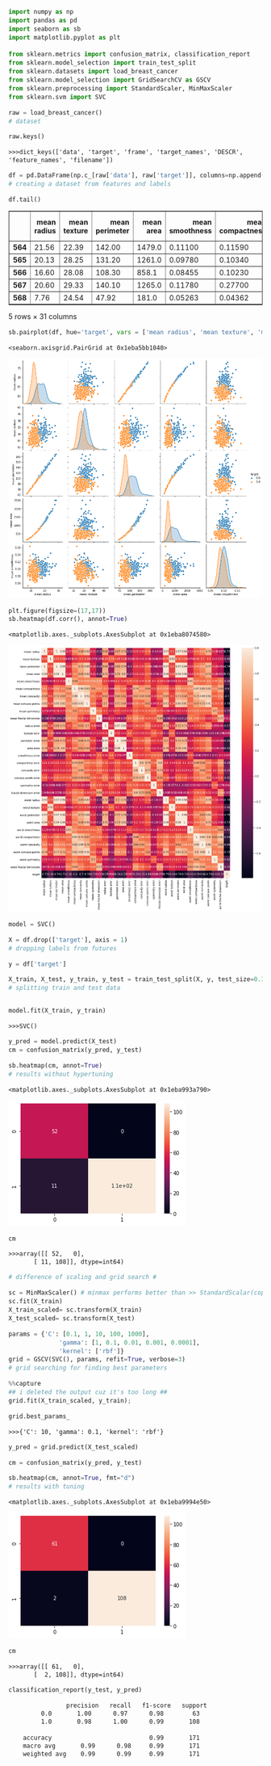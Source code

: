 ```python
import numpy as np 
import pandas as pd 
import seaborn as sb 
import matplotlib.pyplot as plt 

from sklearn.metrics import confusion_matrix, classification_report
from sklearn.model_selection import train_test_split
from sklearn.datasets import load_breast_cancer
from sklearn.model_selection import GridSearchCV as GSCV
from sklearn.preprocessing import StandardScaler, MinMaxScaler
from sklearn.svm import SVC
```


```python
raw = load_breast_cancer()
# dataset
```


```python
raw.keys()
```




    >>>dict_keys(['data', 'target', 'frame', 'target_names', 'DESCR', 'feature_names', 'filename'])




```python
df = pd.DataFrame(np.c_[raw['data'], raw['target']], columns=np.append(raw['feature_names'], ['target']))
# creating a dataset from features and labels
```


```python
df.tail()
```




<div>

<table border="1" class="dataframe">
  <thead>
    <tr style="text-align: right;">
      <th></th>
      <th>mean radius</th>
      <th>mean texture</th>
      <th>mean perimeter</th>
      <th>mean area</th>
      <th>mean smoothness</th>
      <th>mean compactness</th>
      <th>mean concavity</th>
      <th>mean concave points</th>
      <th>mean symmetry</th>
      <th>mean fractal dimension</th>
      <th>...</th>
      <th>worst texture</th>
      <th>worst perimeter</th>
      <th>worst area</th>
      <th>worst smoothness</th>
      <th>worst compactness</th>
      <th>worst concavity</th>
      <th>worst concave points</th>
      <th>worst symmetry</th>
      <th>worst fractal dimension</th>
      <th>target</th>
    </tr>
  </thead>
  <tbody>
    <tr>
      <th>564</th>
      <td>21.56</td>
      <td>22.39</td>
      <td>142.00</td>
      <td>1479.0</td>
      <td>0.11100</td>
      <td>0.11590</td>
      <td>0.24390</td>
      <td>0.13890</td>
      <td>0.1726</td>
      <td>0.05623</td>
      <td>...</td>
      <td>26.40</td>
      <td>166.10</td>
      <td>2027.0</td>
      <td>0.14100</td>
      <td>0.21130</td>
      <td>0.4107</td>
      <td>0.2216</td>
      <td>0.2060</td>
      <td>0.07115</td>
      <td>0.0</td>
    </tr>
    <tr>
      <th>565</th>
      <td>20.13</td>
      <td>28.25</td>
      <td>131.20</td>
      <td>1261.0</td>
      <td>0.09780</td>
      <td>0.10340</td>
      <td>0.14400</td>
      <td>0.09791</td>
      <td>0.1752</td>
      <td>0.05533</td>
      <td>...</td>
      <td>38.25</td>
      <td>155.00</td>
      <td>1731.0</td>
      <td>0.11660</td>
      <td>0.19220</td>
      <td>0.3215</td>
      <td>0.1628</td>
      <td>0.2572</td>
      <td>0.06637</td>
      <td>0.0</td>
    </tr>
    <tr>
      <th>566</th>
      <td>16.60</td>
      <td>28.08</td>
      <td>108.30</td>
      <td>858.1</td>
      <td>0.08455</td>
      <td>0.10230</td>
      <td>0.09251</td>
      <td>0.05302</td>
      <td>0.1590</td>
      <td>0.05648</td>
      <td>...</td>
      <td>34.12</td>
      <td>126.70</td>
      <td>1124.0</td>
      <td>0.11390</td>
      <td>0.30940</td>
      <td>0.3403</td>
      <td>0.1418</td>
      <td>0.2218</td>
      <td>0.07820</td>
      <td>0.0</td>
    </tr>
    <tr>
      <th>567</th>
      <td>20.60</td>
      <td>29.33</td>
      <td>140.10</td>
      <td>1265.0</td>
      <td>0.11780</td>
      <td>0.27700</td>
      <td>0.35140</td>
      <td>0.15200</td>
      <td>0.2397</td>
      <td>0.07016</td>
      <td>...</td>
      <td>39.42</td>
      <td>184.60</td>
      <td>1821.0</td>
      <td>0.16500</td>
      <td>0.86810</td>
      <td>0.9387</td>
      <td>0.2650</td>
      <td>0.4087</td>
      <td>0.12400</td>
      <td>0.0</td>
    </tr>
    <tr>
      <th>568</th>
      <td>7.76</td>
      <td>24.54</td>
      <td>47.92</td>
      <td>181.0</td>
      <td>0.05263</td>
      <td>0.04362</td>
      <td>0.00000</td>
      <td>0.00000</td>
      <td>0.1587</td>
      <td>0.05884</td>
      <td>...</td>
      <td>30.37</td>
      <td>59.16</td>
      <td>268.6</td>
      <td>0.08996</td>
      <td>0.06444</td>
      <td>0.0000</td>
      <td>0.0000</td>
      <td>0.2871</td>
      <td>0.07039</td>
      <td>1.0</td>
    </tr>
  </tbody>
</table>
<p>5 rows × 31 columns</p>
</div>




```python
sb.pairplot(df, hue='target', vars = ['mean radius', 'mean texture', 'mean perimeter', 'mean area', 'mean smoothness'])
```




    <seaborn.axisgrid.PairGrid at 0x1eba5bb1040>




![png](https://github.com/Sekomer/Breast-Cancer-With-Support-Vector-Machine/blob/master/photos/output_5_1.png)



```python
plt.figure(figsize=(17,17))
sb.heatmap(df.corr(), annot=True)
```




    <matplotlib.axes._subplots.AxesSubplot at 0x1eba8074580>




![png](https://github.com/Sekomer/Breast-Cancer-With-Support-Vector-Machine/blob/master/photos/output_6_1.png)



```python
model = SVC()
```


```python
X = df.drop(['target'], axis = 1)
# dropping labels from futures
```


```python
y = df['target']
```


```python
X_train, X_test, y_train, y_test = train_test_split(X, y, test_size=0.3, random_state= 42)
# splitting train and test data
```


```python

```


```python
model.fit(X_train, y_train)
```




    >>>SVC()




```python
y_pred = model.predict(X_test)
cm = confusion_matrix(y_pred, y_test)
```


```python
sb.heatmap(cm, annot=True)
# results without hypertuning
```




    <matplotlib.axes._subplots.AxesSubplot at 0x1eba993a790>




![png](https://github.com/Sekomer/Breast-Cancer-With-Support-Vector-Machine/blob/master/photos/output_14_1.png)



```python
cm
```




    >>>array([[ 52,   0],
           [ 11, 108]], dtype=int64)




```python
# difference of scaling and grid search #
```


```python
sc = MinMaxScaler() # minmax performs better than >> StandardScalar(copy=True, with_mean=True, with_std=True)
sc.fit(X_train)
X_train_scaled= sc.transform(X_train)
X_test_scaled= sc.transform(X_test)
```


```python
params = {'C': [0.1, 1, 10, 100, 1000],  
              'gamma': [1, 0.1, 0.01, 0.001, 0.0001], 
              'kernel': ['rbf']}  
grid = GSCV(SVC(), params, refit=True, verbose=3)
# grid searching for finding best parameters
```


```python
%%capture  
## i deleted the output cuz it's too long ##
grid.fit(X_train_scaled, y_train);
```


```python
grid.best_params_
```




    >>>{'C': 10, 'gamma': 0.1, 'kernel': 'rbf'}




```python
y_pred = grid.predict(X_test_scaled)
```


```python
cm = confusion_matrix(y_pred, y_test)
```


```python
sb.heatmap(cm, annot=True, fmt="d")
# results with tuning
```




    <matplotlib.axes._subplots.AxesSubplot at 0x1eba9994e50>




![png](https://github.com/Sekomer/Breast-Cancer-With-Support-Vector-Machine/blob/master/photos/output_21_1.png)



```python
cm
```




    >>>array([[ 61,   0],
           [  2, 108]], dtype=int64)




```python
classification_report(y_test, y_pred)
```




                    precision   recall   f1-score   support
             0.0       1.00      0.97      0.98        63
             1.0       0.98      1.00      0.99       108
             
        accuracy                           0.99       171               
        macro avg       0.99      0.98     0.99       171
        weighted avg    0.99      0.99     0.99       171
             




```python
